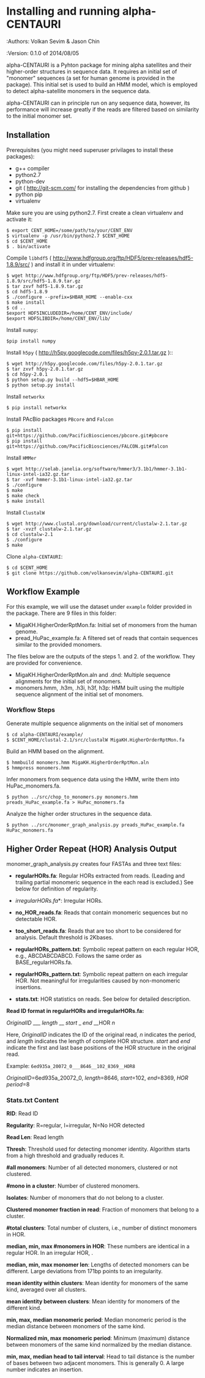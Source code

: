 Installing and running alpha-CENTAURI
===========================================

:Authors: 
    Volkan Sevim & Jason Chin

:Version: 0.1.0 of 2014/08/05

alpha-CENTAURI is a Pyhton package for mining alpha satellites and their higher-order structures in sequence data. It requires an initial set of "monomer" sequences (a set for human genome is provided in the package). This initial set is used to build an HMM model, which is employed to detect alpha-satellite monomers in the sequence data.

alpha-CENTAURI can in principle run on any sequence data, however, its performance will increase greatly if the reads are filtered based on similarity to the initial monomer set. 

Installation
--------------

Prerequisites (you might need superuser privilages to install these packages):

* g++ compiler
* python2.7
* python-dev
* git ( http://git-scm.com/ for installing the dependencies from github )
* python pip 
* virtualenv

Make sure you are using python2.7. First create a clean virtualenv and activate it:

    $ export CENT_HOME=/some/path/to/your/CENT_ENV
    $ virtualenv -p /usr/bin/python2.7 $CENT_HOME
    $ cd $CENT_HOME
    $ . bin/activate

Compile ``libhdf5`` (
http://www.hdfgroup.org/ftp/HDF5/prev-releases/hdf5-1.8.9/src/ ) and install it
in under virtualenv:

    $ wget http://www.hdfgroup.org/ftp/HDF5/prev-releases/hdf5-1.8.9/src/hdf5-1.8.9.tar.gz
    $ tar zxvf hdf5-1.8.9.tar.gz
    $ cd hdf5-1.8.9
    $ ./configure --prefix=$HBAR_HOME --enable-cxx
    $ make install
    $ cd ..
    $export HDF5INCLUDEDIR=/home/CENT_ENV/include/
    $export HDF5LIBDIR=/home/CENT_ENV/lib/

Install ``numpy``:

    $pip install numpy

Install ``h5py`` ( http://h5py.googlecode.com/files/h5py-2.0.1.tar.gz )::

    $ wget http://h5py.googlecode.com/files/h5py-2.0.1.tar.gz
    $ tar zxvf h5py-2.0.1.tar.gz
    $ cd h5py-2.0.1
    $ python setup.py build --hdf5=$HBAR_HOME
    $ python setup.py install

Install ``networkx``

    $ pip install networkx

Install PAcBio packages ``PBcore`` and ``Falcon``

    $ pip install git+https://github.com/PacificBiosciences/pbcore.git#pbcore
    $ pip install git+https://github.com/PacificBiosciences/FALCON.git#falcon
 
Install ``HMMer``

    $ wget http://selab.janelia.org/software/hmmer3/3.1b1/hmmer-3.1b1-linux-intel-ia32.gz.tar
    $ tar -xvf hmmer-3.1b1-linux-intel-ia32.gz.tar
    $ ./configure
    $ make
    $ make check
    $ make install

Install ``ClustalW``

    $ wget http://www.clustal.org/download/current/clustalw-2.1.tar.gz
    $ tar -xvzf clustalw-2.1.tar.gz
    $ cd clustalw-2.1
    $ ./configure
    $ make

Clone ``alpha-CENTAURI``:

    $ cd $CENT_HOME
    $ git clone https://github.com/volkansevim/alpha-CENTAURI.git


Workflow Example
--------------
For this example, we will use the dataset under ``example`` folder provided in the package. There are 9 files in this folder:

* MigaKH.HigherOrderRptMon.fa: Initial set of monomers from the human genome.
* pread_HuPac_example.fa: A filtered set of reads that contain sequences similar to the provided monomers.

The files below are the outputs of the steps 1. and 2. of the workflow. They are provided for convenience.

* MigaKH.HigherOrderRptMon.aln and .dnd: Multiple sequence alignments for the initial set of monomers.
* monomers.hmm, .h3m, .h3i, h3f, h3p: HMM built using the multiple sequence alignment of the initial set of monomers.

### Workflow Steps

Generate multiple sequence alignments on the initial set of monomers 

    $ cd alpha-CENTAURI/example/
    $ $CENT_HOME/clustal-2.1/src/clustalW MigaKH.HigherOrderRptMon.fa

Build an HMM based on the alignment.

    $ hmmbuild monomers.hmm MigaKH.HigherOrderRptMon.aln
    $ hmmpress monomers.hmm

Infer monomers from sequence data using the HMM, write them into HuPac_monomers.fa. 

    $ python ../src/chop_to_monomers.py monomers.hmm preads_HuPac_example.fa > HuPac_monomers.fa

Analyze the higher order structures in the sequence data.

    $ python ../src/monomer_graph_analysis.py preads_HuPac_example.fa HuPac_monomers.fa 
	
Higher Order Repeat (HOR) Analysis Output 
-------------------	
monomer\_graph\_analysis.py creates four FASTAs and three text files:

* **regularHORs.fa**: Regular HORs extracted from reads. (Leading and trailing partial monomeric sequence in the each read is excluded.) See below for definition of regularity. 
* *irregularHORs.fa**: Irregular HORs.
* **no_HOR_reads.fa**: Reads that contain monomeric sequences but no detectable HOR.
* **too_short_reads.fa**: Reads that are too short to be considered for analysis. Default threshold is 2Kbases.

* **regularHORs_pattern.txt**: Symbolic repeat pattern on each regular HOR, e.g., ABCDABCDABCD. Follows the same order as BASE_regularHORs.fa.
* **regularHORs_pattern.txt**: Symbolic repeat pattern on each irregular HOR. Not meaningful for irregularities caused by non-monomeric insertions.
* **stats.txt**: HOR statistics on reads. See below for detailed description.  

**Read ID format in regularHORs and irregularHORs.fa:** 

_OriginalID_ \_\_\_ _length_ \_\_ _start_ \_ _end_ \_\_HOR _n_

Here, _OriginalID_ indicates the ID of the original read, _n_ indicates the period, and _length_ indicates the length of complete HOR structure. _start_ and _end_ indicate the first and last base positions of the HOR structure in the original read. 

Example: `6ed935a_20072_0___8646__102_8369__HOR8`

_OriginalID_=6ed935a\_20072\_0, _length_=8646, _start_=102, _end_=8369, _HOR period_=8

### Stats.txt Content
**RID**: Read ID

**Regularity**: R=regular, I=irregular, N=No HOR detected

**Read Len**: Read length

**Thresh**: Threshold used for detecting monomer identity. Algorithm starts from a high threshold and gradually reduces it.

**#all monomers**: Number of all detected monomers, clustered or not clustered. 

**#mono in a cluster**: Number of clustered monomers. 

**Isolates**: Number of monomers that do not belong to a cluster.  

**Clustered monomer fraction in read**: Fraction of monomers that belong to a cluster.

**#total clusters**: Total number of clusters, i.e., number of distinct monomers in HOR.

**median, min, max #monomers in HOR**: These numbers are identical in a regular HOR. In an irregular HOR, . 

**median, min, max monomer len**:  Lengths of detected monomers can be different. Large deviations from 171bp points to an irregularity.

**mean identity within clusters**: Mean identity for monomers of the same kind, averaged over all clusters.

**mean identity between clusters**: Mean identity for monomers of the different kind.

**min, max, median monomeric period**: Median monomeric period is the median distance between monomers of the same kind.

**Normalized min, max monomeric period**: Minimum (maximum) distance between monomers of the same kind normalized by the median distance. 

**min, max, median head to tail interval**: Head to tail distance is the number of bases between two adjacent monomers. This is generally 0. A large number indicates an insertion.  

